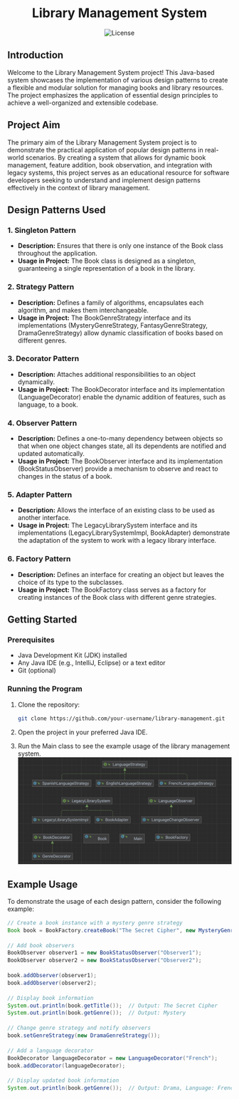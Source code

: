 <!-- Title Section -->
<h1 align="center">
  Library Management System
</h1>

<!-- Badges Section -->
<p align="center">
  <img src="https://img.shields.io/badge/License-MIT-blue.svg" alt="License">
</p>

<!-- Introduction Section -->
## Introduction

Welcome to the Library Management System project! This Java-based system showcases the implementation of various design patterns to create a flexible and modular solution for managing books and library resources. The project emphasizes the application of essential design principles to achieve a well-organized and extensible codebase.

<!-- Project Aim Section -->
## Project Aim

The primary aim of the Library Management System project is to demonstrate the practical application of popular design patterns in real-world scenarios. By creating a system that allows for dynamic book management, feature addition, book observation, and integration with legacy systems, this project serves as an educational resource for software developers seeking to understand and implement design patterns effectively in the context of library management.

<!-- Design Patterns Section -->
## Design Patterns Used

### 1. Singleton Pattern

- **Description:** Ensures that there is only one instance of the Book class throughout the application.
- **Usage in Project:** The Book class is designed as a singleton, guaranteeing a single representation of a book in the library.

### 2. Strategy Pattern

- **Description:** Defines a family of algorithms, encapsulates each algorithm, and makes them interchangeable.
- **Usage in Project:** The BookGenreStrategy interface and its implementations (MysteryGenreStrategy, FantasyGenreStrategy, DramaGenreStrategy) allow dynamic classification of books based on different genres.

### 3. Decorator Pattern

- **Description:** Attaches additional responsibilities to an object dynamically.
- **Usage in Project:** The BookDecorator interface and its implementation (LanguageDecorator) enable the dynamic addition of features, such as language, to a book.

### 4. Observer Pattern

- **Description:** Defines a one-to-many dependency between objects so that when one object changes state, all its dependents are notified and updated automatically.
- **Usage in Project:** The BookObserver interface and its implementation (BookStatusObserver) provide a mechanism to observe and react to changes in the status of a book.

### 5. Adapter Pattern

- **Description:** Allows the interface of an existing class to be used as another interface.
- **Usage in Project:** The LegacyLibrarySystem interface and its implementations (LegacyLibrarySystemImpl, BookAdapter) demonstrate the adaptation of the system to work with a legacy library interface.

### 6. Factory Pattern

- **Description:** Defines an interface for creating an object but leaves the choice of its type to the subclasses.
- **Usage in Project:** The BookFactory class serves as a factory for creating instances of the Book class with different genre strategies.

<!-- Getting Started Section -->
## Getting Started

### Prerequisites

- Java Development Kit (JDK) installed
- Any Java IDE (e.g., IntelliJ, Eclipse) or a text editor
- Git (optional)

### Running the Program

1. Clone the repository:

    ```bash
    git clone https://github.com/your-username/library-management.git
    ```

2. Open the project in your preferred Java IDE.

3. Run the Main class to see the example usage of the library management system.
![dia](https://raw.githubusercontent.com/kozhanov7/Final/master/uml.png)
<!-- Example Usage Section -->
## Example Usage

To demonstrate the usage of each design pattern, consider the following example:

```java
// Create a book instance with a mystery genre strategy
Book book = BookFactory.createBook("The Secret Cipher", new MysteryGenreStrategy());

// Add book observers
BookObserver observer1 = new BookStatusObserver("Observer1");
BookObserver observer2 = new BookStatusObserver("Observer2");

book.addObserver(observer1);
book.addObserver(observer2);

// Display book information
System.out.println(book.getTitle());  // Output: The Secret Cipher
System.out.println(book.getGenre());  // Output: Mystery

// Change genre strategy and notify observers
book.setGenreStrategy(new DramaGenreStrategy());

// Add a language decorator
BookDecorator languageDecorator = new LanguageDecorator("French");
book.addDecorator(languageDecorator);

// Display updated book information
System.out.println(book.getGenre());  // Output: Drama, Language: French
